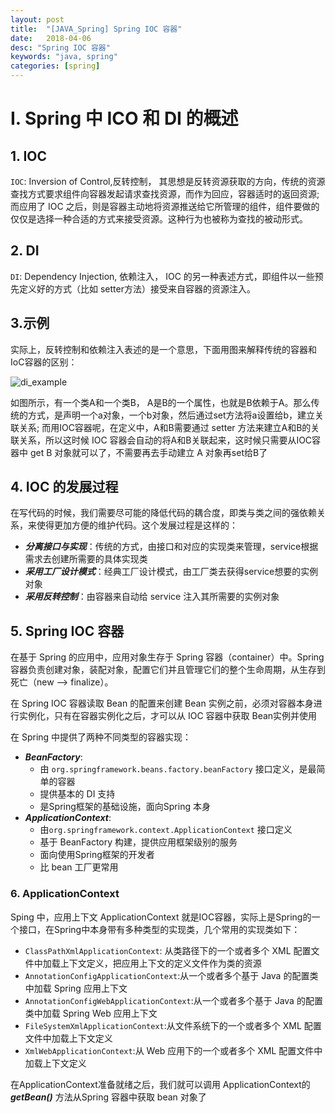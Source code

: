 ```yaml
---
layout: post
title:  "[JAVA_Spring] Spring IOC 容器"
date:   2018-04-06
desc: "Spring IOC 容器"
keywords: "java, spring"
categories: [spring]
---
```


# I. Spring 中 ICO 和 DI 的概述

## 1. IOC

```IOC```: Inversion of Control,反转控制， 其思想是反转资源获取的方向，传统的资源查找方式要求组件向容器发起请求查找资源，而作为回应，容器适时的返回资源; 而应用了 IOC 之后，则是容器主动地将资源推送给它所管理的组件，组件要做的仅仅是选择一种合适的方式来接受资源。这种行为也被称为查找的被动形式。

## 2. DI

```DI```: Dependency Injection, 依赖注入， IOC 的另一种表述方式，即组件以一些预先定义好的方式（比如 setter方法）接受来自容器的资源注入。

## 3.示例

实际上，反转控制和依赖注入表述的是一个意思，下面用图来解释传统的容器和IoC容器的区别：

![di_example](/assets/blog/2018/04/di_example.png)

如图所示，有一个类A和一个类B， A是B的一个属性，也就是B依赖于A。那么传统的方式，是声明一个a对象，一个b对象，然后通过set方法将a设置给b，建立关联关系; 而用IOC容器呢，在定义中，A和B需要通过 setter 方法来建立A和B的关联关系，所以这时候 IOC 容器会自动的将A和B关联起来，这时候只需要从IOC容器中 get B 对象就可以了，不需要再去手动建立 A 对象再set给B了

## 4. IOC 的发展过程

在写代码的时候，我们需要尽可能的降低代码的耦合度，即类与类之间的强依赖关系，来使得更加方便的维护代码。这个发展过程是这样的：

-   ***分离接口与实现***：传统的方式，由接口和对应的实现类来管理，service根据需求去创建所需要的具体实现类
-   ***采用工厂设计模式***：经典工厂设计模式，由工厂类去获得service想要的实例对象
-   ***采用反转控制***：由容器来自动给 service 注入其所需要的实例对象

## 5. Spring IOC 容器

在基于 Spring 的应用中，应用对象生存于 Spring 容器（container）中。Spring 容器负责创建对象，装配对象，配置它们并且管理它们的整个生命周期，从生存到死亡（new --> finalize）。

在 Spring IOC 容器读取 Bean 的配置来创建 Bean 实例之前，必须对容器本身进行实例化，只有在容器实例化之后，才可以从 IOC 容器中获取 Bean实例并使用

在 Spring 中提供了两种不同类型的容器实现：

- ***BeanFactory***:
    -   由 ```org.springframework.beans.factory.beanFactory``` 接口定义，是最简单的容器
    -   提供基本的 DI 支持
    -   是Spring框架的基础设施，面向Spring 本身
- ***ApplicationContext***:
    -   由```org.springframework.context.ApplicationContext``` 接口定义
    -   基于 BeanFactory 构建，提供应用框架级别的服务
    -   面向使用Spring框架的开发者
    -   比 bean 工厂更常用

### 6. ApplicationContext

Sping 中，应用上下文 ApplicationContext 就是IOC容器，实际上是Spring的一个接口，在Spring中本身带有多种类型的实现类，几个常用的实现类如下：

-   ```ClassPathXmlApplicationContext```: 从类路径下的一个或者多个 XML 配置文件中加载上下文定义，把应用上下文的定义文件作为类的资源
-   ```AnnotationConfigApplicationContext```:从一个或者多个基于 Java 的配置类中加载 Spring 应用上下文
-   ```AnnotationConfigWebApplicationContext```:从一个或者多个基于 Java 的配置类中加载 Spring Web 应用上下文
-   ```FileSystemXmlApplicationContext```:从文件系统下的一个或者多个 XML 配置文件中加载上下文定义
-   ```XmlWebApplicationContext```:从 Web 应用下的一个或者多个 XML 配置文件中加载上下文定义


在ApplicationContext准备就绪之后，我们就可以调用 ApplicationContext的 ***getBean()*** 方法从Spring 容器中获取 bean 对象了
